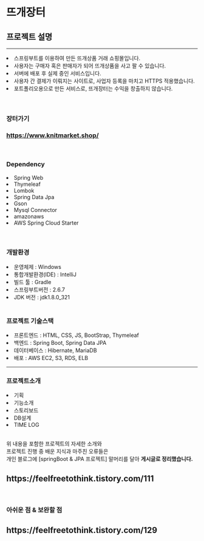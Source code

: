 # 뜨개장터
<h2>프로젝트 설명</h2>
<hr>
<li>스프링부트를 이용하여 만든 뜨개상품 거래 쇼핑몰입니다.</li>
<li>사용자는 구매자 혹은 판매자가 되어 뜨개상품을 사고 팔 수 있습니다.</li>
<li>서버에 배포 후 실제 중인 서비스입니다.</li>
<li>사용자 간 결제가 이뤄지는 사이트로, 사업자 등록을 마치고 HTTPS 적용했습니다.</li>
<li>포트폴리오용으로 만든 서비스로, 뜨개장터는 수익을 창출하지 않습니다.</li>
<br><br>
<h3>장터가기<h3>
<h3><a href ="https://www.knitmarket.shop/">https://www.knitmarket.shop/</a></h3>

<br>
<h3>Dependency</h3>
<li>Spring Web</li>
<li>Thymeleaf</li>
<li>Lombok</li>
<li>Spring Data Jpa</li>
<li>Gson</li>
<li>Mysql Connector</li>
<li>amazonaws</li>
<li>AWS Spring Cloud Starter</li>
<br><br>
<h3>개발환경</h3>
<li>운영체제 : Windows</li>
<li>통합개발환경(IDE) : IntelliJ</li>
<li>빌드 툴 : Gradle</li>
<li>스프링부트버전 : 2.6.7</li>
<li>JDK 버전 : jdk1.8.0_321</li>
<br>
<h3>프로젝트 기술스택</h3>
<li>프론트엔드 : HTML, CSS, JS, BootStrap, Thymeleaf</li>
<li>백엔드 : Spring Boot, Spring Data JPA</li>
<li>데이터베이스 : Hibernate, MariaDB</li>
<li>배포 : AWS EC2, S3, RDS, ELB</li>
<hr>

<h3>프로젝트소개</h3>
<li>기획</li>
<li>기능소개</li>
<li>스토리보드</li>
<li>DB설계</li>
<li>TIME LOG</li>
<br>
<p>위 내용을 포함한 프로젝트의 자세한 소개와<BR>
프로젝트 진행 중 배운 지식과 마주친 오류들은<BR>
개인 블로그에 [springBoot & JPA 프로젝트] 말머리를 달아 <b>게시글로 정리했습니다.</b><p>
<h2>https://feelfreetothink.tistory.com/111</h2>

<br>
<h3>아쉬운 점 & 보완할 점</h3>
<h2>https://feelfreetothink.tistory.com/129</h2>



